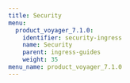```yaml
---
title: Security
menu:
  product_voyager_7.1.0:
    identifier: security-ingress
    name: Security
    parent: ingress-guides
    weight: 35
menu_name: product_voyager_7.1.0
---
```

